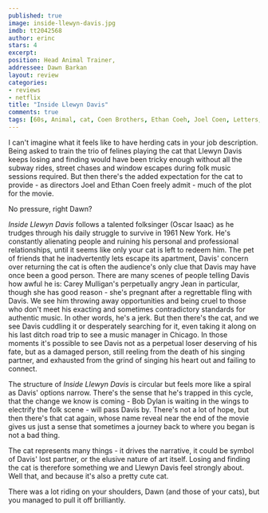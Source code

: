 ```yaml
---
published: true
image: inside-llewyn-davis.jpg
imdb: tt2042568
author: erinc 
stars: 4
excerpt: 
position: Head Animal Trainer,
addressee: Dawn Barkan
layout: review
categories:
- reviews
- netflix
title: "Inside Llewyn Davis"
comments: true
tags: [60s, Animal, cat, Coen Brothers, Ethan Coeh, Joel Coen, Letters, music, Oscar Issac, Oscars 2014, pet, trainer]
---
```

I can't imagine what it feels like to have herding cats in your job description.  Being asked to train the trio of felines playing the cat that Llewyn Davis keeps losing and finding would have been tricky enough without all the subway rides, street chases and window escapes during folk music sessions required.  But then there's the added expectation for the cat to provide - as directors Joel and Ethan Coen freely admit - much of the plot for the movie.

No pressure, right Dawn?

_Inside Llewyn Davis_ follows a talented folksinger (Oscar Isaac) as he trudges through his daily struggle to survive in 1961 New York. He's constantly alienating people and ruining his personal and professional relationships, until it seems like only your cat is left to redeem him. The pet of friends that he inadvertently lets escape its apartment, Davis' concern over returning the cat is often the audience's only clue that Davis may have once been a good person.  There are many scenes of people telling Davis how awful he is: Carey Mulligan's perpetually angry Jean in particular, though she has good reason - she's pregnant after a regrettable fling with Davis.  We see him throwing away opportunities and being cruel to those who don't meet his exacting and sometimes contradictory standards for authentic music. In other words, he's a jerk.  But then there's the cat, and we see Davis cuddling it or desperately searching for it, even taking it along on his last ditch road trip to see a music manager in Chicago.  In those moments it's possible to see Davis not as a perpetual loser deserving of his fate, but as a damaged person, still reeling from the death of his singing partner, and exhausted from the grind of singing his heart out and failing to connect. 

The structure of _Inside Llewyn Davis_ is circular but feels more like a spiral as Davis' options narrow.  There's the sense that he's trapped in this cycle, that the change we know is coming - Bob Dylan is waiting in the wings to electrify the folk scene - will pass Davis by.  There's not a lot of hope, but then there's that cat again, whose name reveal near the end of the movie gives us just a sense that sometimes a journey back to where you began is not a bad thing.

The cat represents many things - it drives the narrative, it could be symbol of Davis' lost partner, or the elusive nature of art itself. Losing and finding the cat is therefore something we and Llewyn Davis feel strongly about. Well that, and because it's also a pretty cute cat.

There was a lot riding on your shoulders, Dawn (and those of your cats), but you managed to pull it off brilliantly.
